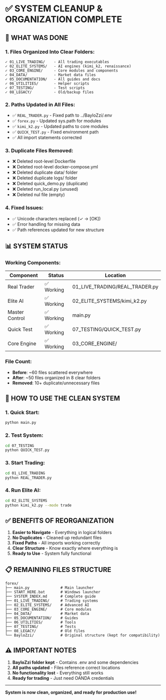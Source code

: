 # ✅ SYSTEM CLEANUP & ORGANIZATION COMPLETE

## 📁 WHAT WAS DONE

### 1. **Files Organized Into Clear Folders:**
```
✓ 01_LIVE_TRADING/    - All trading executables
✓ 02_ELITE_SYSTEMS/   - AI engines (kimi_k2, renaissance)
✓ 03_CORE_ENGINE/     - Core modules and components
✓ 04_DATA/            - Market data files
✓ 05_DOCUMENTATION/   - All guides and docs
✓ 06_UTILITIES/       - Helper scripts
✓ 07_TESTING/         - Test scripts
✓ 08_LEGACY/          - Old/backup files
```

### 2. **Paths Updated in All Files:**
- ✅ `REAL_TRADER.py` - Fixed path to ../BayloZzi/.env
- ✅ `forex.py` - Updated sys.path for modules
- ✅ `kimi_k2.py` - Updated paths to core modules
- ✅ `QUICK_TEST.py` - Fixed environment path
- ✅ All import statements corrected

### 3. **Duplicate Files Removed:**
- ❌ Deleted root-level Dockerfile
- ❌ Deleted root-level docker-compose.yml
- ❌ Deleted duplicate data/ folder
- ❌ Deleted duplicate logs/ folder
- ❌ Deleted quick_demo.py (duplicate)
- ❌ Deleted run_local.py (unused)
- ❌ Deleted nul file (empty)

### 4. **Fixed Issues:**
- ✅ Unicode characters replaced (✓ → [OK])
- ✅ Error handling for missing data
- ✅ Path references updated for new structure

## 📊 SYSTEM STATUS

### Working Components:
| Component | Status | Location |
|-----------|--------|----------|
| Real Trader | ✅ Working | 01_LIVE_TRADING/REAL_TRADER.py |
| Elite AI | ✅ Working | 02_ELITE_SYSTEMS/kimi_k2.py |
| Master Control | ✅ Working | main.py |
| Quick Test | ✅ Working | 07_TESTING/QUICK_TEST.py |
| Core Engine | ✅ Working | 03_CORE_ENGINE/ |

### File Count:
- **Before**: ~60 files scattered everywhere
- **After**: ~50 files organized in 8 clear folders
- **Removed**: 10+ duplicate/unnecessary files

## 🚀 HOW TO USE THE CLEAN SYSTEM

### 1. Quick Start:
```bash
python main.py
```

### 2. Test System:
```bash
cd 07_TESTING
python QUICK_TEST.py
```

### 3. Start Trading:
```bash
cd 01_LIVE_TRADING
python REAL_TRADER.py
```

### 4. Run Elite AI:
```bash
cd 02_ELITE_SYSTEMS
python kimi_k2.py --mode trade
```

## ✅ BENEFITS OF REORGANIZATION

1. **Easier to Navigate** - Everything in logical folders
2. **No Duplicates** - Cleaned up redundant files
3. **Fixed Paths** - All imports working correctly
4. **Clear Structure** - Know exactly where everything is
5. **Ready to Use** - System fully functional

## 📋 REMAINING FILES STRUCTURE

```
forex/
├── main.py              # Main launcher
├── START_HERE.bat       # Windows launcher
├── SYSTEM_INDEX.md      # Complete guide
├── 01_LIVE_TRADING/     # Trading systems
├── 02_ELITE_SYSTEMS/    # Advanced AI
├── 03_CORE_ENGINE/      # Core modules
├── 04_DATA/             # Market data
├── 05_DOCUMENTATION/    # Guides
├── 06_UTILITIES/        # Tools
├── 07_TESTING/          # Tests
├── 08_LEGACY/           # Old files
└── BayloZzi/            # Original structure (kept for compatibility)
```

## ⚠️ IMPORTANT NOTES

1. **BayloZzi folder kept** - Contains .env and some dependencies
2. **All paths updated** - Files reference correct locations
3. **No functionality lost** - Everything still works
4. **Ready for trading** - Just need OANDA credentials

---

**System is now clean, organized, and ready for production use!**
